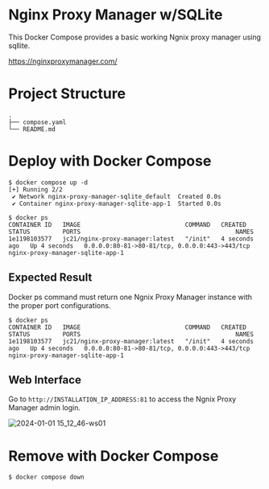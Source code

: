 # Nginx Proxy Manager w/SQLite

This Docker Compose provides a basic working Ngnix proxy manager using sqllite.

https://nginxproxymanager.com/

# Project Structure

```
.
├── compose.yaml
└── README.md
```

# Deploy with Docker Compose

```
$ docker compose up -d
[+] Running 2/2
 ✔ Network nginx-proxy-manager-sqlite_default  Created 0.0s
 ✔ Container nginx-proxy-manager-sqlite-app-1  Started 0.0s

$ docker ps
CONTAINER ID   IMAGE                             COMMAND   CREATED         STATUS         PORTS                                           NAMES
1e1198103577   jc21/nginx-proxy-manager:latest   "/init"   4 seconds ago   Up 4 seconds   0.0.0.0:80-81->80-81/tcp, 0.0.0.0:443->443/tcp  nginx-proxy-manager-sqlite-app-1
```

## Expected Result

Docker ps command must return one Ngnix Proxy Manager instance with the proper port configurations.

```
$ docker ps
CONTAINER ID   IMAGE                             COMMAND   CREATED         STATUS         PORTS                                           NAMES
1e1198103577   jc21/nginx-proxy-manager:latest   "/init"   4 seconds ago   Up 4 seconds   0.0.0.0:80-81->80-81/tcp, 0.0.0.0:443->443/tcp  nginx-proxy-manager-sqlite-app-1
```

## Web Interface

Go to ```http://INSTALLATION_IP_ADDRESS:81``` to access the Ngnix Proxy Manager admin login.

![2024-01-01 15_12_46-ws01](https://github.com/vintagedon/infrastructure-scripting/assets/4473026/d10deeb1-1621-4d10-a558-dbf179668194)

# Remove with Docker Compose

```
$ docker compose down
```
